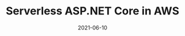 ---
title: Serverless ASP.NET Core in AWS
date: 2021-06-10
time: "18:30"
excerpt: |
    In this talk, we'll examine one strategy of combining a highly productive development framework ASP.NET Core with a serverless auto-scaling deployment model of AWS Lambda, go through the code, dive into the deployment, and talk about what works well and what could be better.
presenter:
  name: Garo Yeriazarian
  website: https://garoyeri.dev/
---